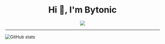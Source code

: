 <h1 align="center">Hi 👋, I'm Bytonic</h1>
<p align="center">
  <a href="https://github.com/DenverCoder1/readme-typing-svg"><img src="https://readme-typing-svg.herokuapp.comcenter=true&width=500&lines=Rustacean;Developer;Reverse+Engineer"></a>
</p>



<hr>

![GitHub stats](https://github-readme-stats.vercel.app/api?username=bytonic&show_icons=true&theme=tokyonight)  

